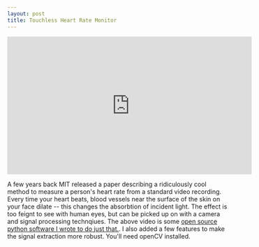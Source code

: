 ```yaml
---
layout: post
title: Touchless Heart Rate Monitor
---
```


<iframe width="560" height="315" src="https://www.youtube.com/embed/ciPy2Ac-Hbc#t=30s" frameborder="0" allowfullscreen></iframe>

A few years back MIT released a paper describing a ridiculously cool method to measure a person's heart rate from a standard video recording. Every time your heart beats, blood vessels near the surface of the skin on your face dilate -- this changes the absorbtion of incident light. The effect is too feignt to see with human eyes, but can be picked up on with a camera and signal processing technqiues. The above video is some [open source python software I wrote to do just that.](https://github.com/dwieker/FaceTrack). I also added a few features to make the signal extraction more robust. You'll need openCV installed. 

